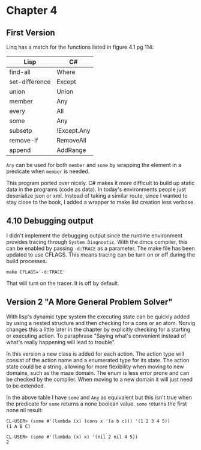 Chapter 4
=========

First Version
-------------

Linq has a match for the functions listed in figure 4.1 pg 114:

|Lisp          |C#         |
|--------------|-----------|
|find-all      |Where      |
|set-difference|Except     |
|union         |Union      |
|member        |Any        |
|every         |All        |
|some          |Any        |
|subsetp       |!Except.Any|
|remove-if     |RemoveAll  |
|append        |AddRange   |

`Any` can be used for both `member` and `some` by wrapping the element in a
predicate when `member` is needed.

This program ported over nicely.  C# makes it more difficult to build up static
data in the programs (code as data).  In today's environments people just
deserialize json or xml.  Instead of taking a similar route, since I wanted to
stay close to the book, I added a wrapper to make list creation less verbose.

4.10 Debugging output
---------------------

I didn't implement the debugging output since the runtime environment provides
tracing through `System.Diagnostic`.  With the dmcs compiler, this can be
enabled by passing `-d:TRACE` as a parameter.  The make file has been updated
to use CFLAGS.  This means tracing can be turn on or off during the build
processes.

    make CFLAGS='-d:TRACE'

That will turn on the tracer.  It is off by default.

Version 2  "A More General Problem Solver"
------------------------------------------

With lisp's dynamic type system the executing state can be quickly added by
using a nested structure and then checking for a cons or an atom.  Norvig
changes this a little later in the chapter by explicitly checking for a
starting or executing action.  To paraphrase "Saying what's convenient instead
of what's really happening will lead to trouble".

In this version a new class is added for each action.  The action type will
consist of the action name and a enumerated type for its state.  The action
state could be a string, allowing for more flexibility when moving to new
domains, such as the maze domain. The enum is less error prone and can be
checked by the compiler.  When moving to a new domain it will just need to be
extended.

In the above table I have `some` and `Any` as equivalent but this isn't true
when the predicate for `some` returns a none boolean value. `some` returns the
first none nil result: 

    CL-USER> (some #'(lambda (x) (cons x '(a b c))) '(1 2 3 4 5))
    (1 A B C)
    
    CL-USER> (some #'(lambda (x) x) '(nil 2 nil 4 5))
    2


